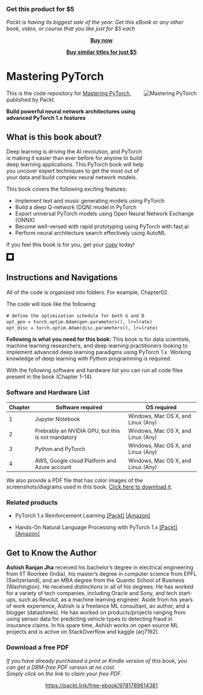 
### Get this product for $5

<i>Packt is having its biggest sale of the year. Get this eBook or any other book, video, or course that you like just for $5 each</i>


<b><p align='center'>[Buy now](https://packt.link/9781789614381)</p></b>


<b><p align='center'>[Buy similar titles for just $5](https://subscription.packtpub.com/search)</p></b>


# Mastering PyTorch

<a href="https://www.packtpub.com/product/Mastering-PyTorch/9781789614381"><img src="https://static.packt-cdn.com/products/9781789614381/cover/smaller" alt="Mastering PyTorch" height="256px" align="right"></a>

This is the code repository for [Mastering PyTorch](https://www.packtpub.com/product/Mastering-PyTorch/9781789614381), published by Packt.

**Build powerful neural network architectures using advanced PyTorch 1.x features**

## What is this book about?
Deep learning is driving the AI revolution, and PyTorch is making it easier than ever before for anyone to build deep learning applications. This PyTorch book will help you uncover expert techniques to get the most out of your data and build complex neural network models.

This book covers the following exciting features:
* Implement text and music generating models using PyTorch
* Build a deep Q-network (DQN) model in PyTorch
* Export universal PyTorch models using Open Neural Network Exchange (ONNX)
* Become well-versed with rapid prototyping using PyTorch with fast.ai
* Perform neural architecture search effectively using AutoML

If you feel this book is for you, get your [copy](https://www.amazon.com/dp/1789614384) today!

<a href="https://www.packtpub.com/?utm_source=github&utm_medium=banner&utm_campaign=GitHubBanner"><img src="https://raw.githubusercontent.com/PacktPublishing/GitHub/master/GitHub.png" 
alt="https://www.packtpub.com/" border="5" /></a>


## Instructions and Navigations
All of the code is organized into folders. For example, Chapter02.

The code will look like the following:
```
# define the optimization schedule for both G and D
opt_gen = torch.optim.Adam(gen.parameters(), lr=lrate)
opt_disc = torch.optim.Adam(disc.parameters(), lr=lrate)
```

**Following is what you need for this book:**
This book is for data scientists, machine learning researchers, and deep learning practitioners looking to implement advanced deep learning paradigms using PyTorch 1.x. Working knowledge of deep learning with Python programming is required.

With the following software and hardware list you can run all code files present in the book (Chapter 1-14).

### Software and Hardware List

| Chapter  | Software required                   | OS required                        |
| -------- | ------------------------------------| -----------------------------------|
| 1        | Jupyter Notebook                    | Windows, Mac OS X, and Linux (Any) |
| 2        | Prebrably an NVIDIA GPU, but this is not mandatory          | Windows, Mac OS X, and Linux (Any) |
| 3        | Python and PyTorch             | Windows, Mac OS X, and Linux (Any) |
| 4        | AWS, Google cloud Platform and Azure account            | Windows, Mac OS X, and Linux (Any) |


We also provide a PDF file that has color images of the screenshots/diagrams used in this book. [Click here to download it](https://static.packt-cdn.com/downloads/9781789614381_ColorImages.pdf).


### Related products <Other books you may enjoy>
* PyTorch 1.x Reinforcement Learning [[Packt]](https://www.packtpub.com/product/pytorch-1-x-reinforcement-learning-cookbook/9781838551964) [[Amazon]](https://www.amazon.com/dp/1838551964)

* Hands-On Natural Language Processing with PyTorch 1.x [[Packt]](https://www.packtpub.com/product/hands-on-natural-language-processing-with-pytorch-1-x/9781789802740) [[Amazon]](https://www.amazon.com/dp/1789802741)

## Get to Know the Author
**Ashish Ranjan Jha**
received his bachelor’s degree in electrical engineering from IIT Roorkee (India), his master’s degree in computer science from EPFL (Switzerland), and an MBA degree from the Quantic School of Business (Washington). He received distinctions in all of his degrees. He has worked for a variety of tech companies, including Oracle and Sony, and tech start-ups, such as Revolut, as a machine learning engineer.
Aside from his years of work experience, Ashish is a freelance ML consultant, an author, and a blogger (datashines). He has worked on products/projects ranging from using sensor data for predicting vehicle types to detecting fraud in insurance claims. In his spare time, Ashish works on open source ML projects and is active on StackOverflow and kaggle (arj7192).
### Download a free PDF

 <i>If you have already purchased a print or Kindle version of this book, you can get a DRM-free PDF version at no cost.<br>Simply click on the link to claim your free PDF.</i>
<p align="center"> <a href="https://packt.link/free-ebook/9781789614381">https://packt.link/free-ebook/9781789614381 </a> </p>